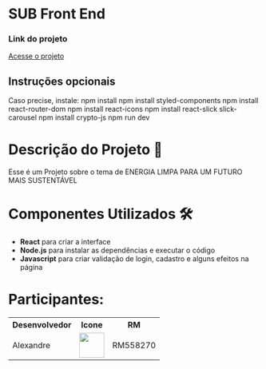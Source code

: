 <h1>SUB Front End</h1>

<h3>Link do projeto</h3>

<p><a href="https://web-dev-sub.vercel.app/" target="_blank" rel="noopener noreferrer">Acesse o projeto</a></p>


## Instruções opcionais
Caso precise, instale:
npm install
npm install styled-components
npm install react-router-dom
npm install react-icons
npm install react-slick slick-carousel
npm install crypto-js
npm run dev


<h1>Descrição do Projeto 📝</h1>

<p> Esse é um Projeto sobre o tema de ENERGIA LIMPA PARA UM FUTURO MAIS SUSTENTÁVEL </h1>

<h1>Componentes Utilizados 🛠️</h1>
<ul>
<li><b>React</b> para criar a interface</li>
<li><b>Node.js</b> para instalar as dependências e executar o código</li>
<li><b>Javascript</b> para criar validação de login, cadastro e alguns efeitos na página</li>
</ul>



# Participantes:

<table>
  
<tr>
<th>Desenvolvedor</th>
<th>Icone</th>
<th>RM</th>
</tr>

<tr>
<td>Alexandre </td>
<td><a href="https://github.com/alefaria577"><img src="https://avatars.githubusercontent.com/u/132949575?v=4" height="50" style="max-width: 100%;"></a></td>
<td>RM558270</td>
 </tr>
